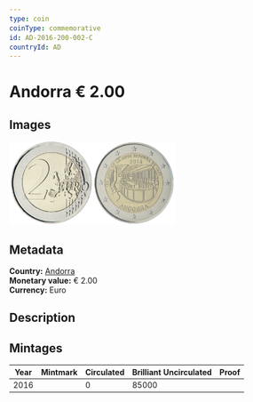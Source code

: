 ```yaml
---
type: coin
coinType: commemorative
id: AD-2016-200-002-C
countryId: AD
---
```


# Andorra € 2.00

## Images

<img src="../../Images/common-2007-200.png" height="150" alt="Front image"><img src="Images/AD-2016-200-002.png" height="150" alt="Back image">

## Metadata

**Country:** [Andorra](../../Countries/Andorra/index.md)\
**Monetary value:** € 2.00\
**Currency:** Euro

## Description


## Mintages

| Year | Mintmark | Circulated | Brilliant Uncirculated | Proof |
| ---- | -------- | ---------- | ---------------------- | ----- |
| 2016 |  | 0| 85000 |  |
